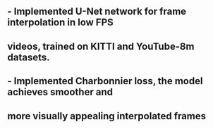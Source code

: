 ## - Implemented U-Net network for frame interpolation in low FPS

## videos, trained on KITTI and YouTube-8m datasets.

## - Implemented Charbonnier loss, the model achieves smoother and

## more visually appealing interpolated frames
